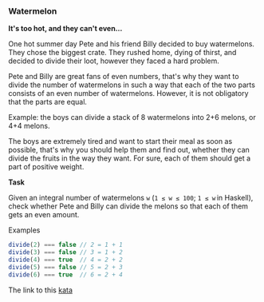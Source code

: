 ### Watermelon

**It's too hot, and they can't even…**  

One hot summer day Pete and his friend Billy decided to buy watermelons. They chose the biggest crate. They rushed home, dying of thirst, and decided to divide their loot, however they faced a hard problem.

Pete and Billy are great fans of even numbers, that's why they want to divide the number of watermelons in such a way that each of the two parts consists of an even number of watermelons. However, it is not obligatory that the parts are equal.

Example: the boys can divide a stack of 8 watermelons into 2+6 melons, or 4+4 melons.

The boys are extremely tired and want to start their meal as soon as possible, that's why you should help them and find out, whether they can divide the fruits in the way they want. For sure, each of them should get a part of positive weight.

**Task**  

Given an integral number of watermelons `w` (`1 ≤ w ≤ 100`; `1 ≤ w` in Haskell), check whether Pete and Billy can divide the melons so that each of them gets an even amount.

Examples
```javascript
divide(2) === false // 2 = 1 + 1
divide(3) === false // 3 = 1 + 2
divide(4) === true  // 4 = 2 + 2
divide(5) === false // 5 = 2 + 3
divide(6) === true  // 6 = 2 + 4
```

The link to this [kata](https://www.codewars.com/kata/watermelon/javascript)
